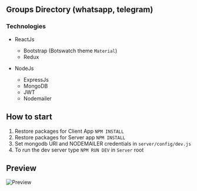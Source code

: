 ## Groups Directory (whatsapp, telegram)

### Technologies

- ReactJs

  - Bootstrap (Botswatch theme `Material`)
  - Redux

- NodeJs

  - ExpressJs
  - MongoDB
  - JWT
  - Nodemailer

## How to start

1.  Restore packages for Client App `NPM INSTALL`
2.  Restore packages for Server app `NPM INSTALL`
3.  Set mongodb URI and NODEMAILER credentials in `server/config/dev.js`
4.  To run the dev server type `NPM RUN DEV` in `Server` root

## Preview

![Preview](https://github.com/JhonasV/groupcon/blob/master/client/src/assets/preview.gif?raw=true)
